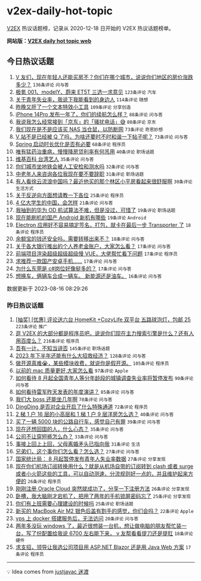 # v2ex-daily-hot-topic

[V2EX](https://www.v2ex.com/) 热议话题榜，记录从 2020-12-18 日开始的 V2EX 热议话题榜单。

**网站版：[V2EX daily hot topic web](https://boojack.github.io/v2ex-daily-hot-topic-web/)**

## 今日热议话题

<!-- TODAY BEGIN -->

1. [V 友们，现在年轻人还能买房不？你们在哪个城市，说说你们地区的房价涨跌多少？](https://www.v2ex.com/t/965660) `136条评论` `问与答`
1. [极氪 001、modelY、蔚来 ET5T 三选一求意见](https://www.v2ex.com/t/965717) `123条评论` `汽车`
1. [关于青年失业率，我说下我能看到的身边人](https://www.v2ex.com/t/965688) `114条评论` `随想`
1. [昨晚又肝了一个文本特效小工具](https://www.v2ex.com/t/965654) `109条评论` `分享创造`
1. [iPhone 14Pro 发布一年了，你们的续航怎么样？](https://www.v2ex.com/t/965642) `88条评论` `问与答`
1. [我说我怎么经常接到「京东」的「骚扰电话」😅](https://www.v2ex.com/t/965667) `80条评论` `京东`
1. [我们现在是不是应该买 NAS 当仓鼠，以防断网](https://www.v2ex.com/t/965652) `73条评论` `奇思妙想`
1. [V 站不是已经被 Q 了吗，为啥还要时不时和谐一下帖子呢？](https://www.v2ex.com/t/965651) `73条评论` `问与答`
1. [Spring 启动时长优化是否有必要](https://www.v2ex.com/t/965669) `68条评论` `程序员`
1. [唯有猛药治重病，慢慢降房贷利率有何吊用](https://www.v2ex.com/t/965679) `40条评论` `职场话题`
1. [维基百科 台湾艺人](https://www.v2ex.com/t/965708) `35条评论` `问与答`
1. [你们城市坐地铁会被人工安检和测水吗](https://www.v2ex.com/t/965751) `32条评论` `问与答`
1. [中老年人来咨询各位我现在要不要辞职](https://www.v2ex.com/t/965681) `31条评论` `职场话题`
1. [有人看徐云流浪中国吗？最近他买的那个林区小平房看起来很舒服啊](https://www.v2ex.com/t/965776) `30条评论` `生活方式`
1. [关于反逆向方面想请教一下各位](https://www.v2ex.com/t/965643) `25条评论` `程序员`
1. [4 亿大学生的中国，会怎样](https://www.v2ex.com/t/965807) `21条评论` `问与答`
1. [我抽到的华为 OD 机试算法不难，但是没过，可惜了](https://www.v2ex.com/t/965817) `19条评论` `职场话题`
1. [现在能刷机的国产 Android 新机有哪些](https://www.v2ex.com/t/965800) `19条评论` `Android`
1. [Electron 应用好不容易搞定签名，打包，就卡在最后一步 Transporter 了](https://www.v2ex.com/t/965752) `18条评论` `程序员`
1. [余额宝的钱还安全吗，需要转移出来不？](https://www.v2ex.com/t/965716) `18条评论` `问与答`
1. [关于各大银行推出的个人养老金账户，大家怎么看？](https://www.v2ex.com/t/965791) `17条评论` `问与答`
1. [前端项目渲染超级超级超级慢 VUE，大佬帮忙看下问题](https://www.v2ex.com/t/965767) `17条评论` `程序员`
1. [求推荐一款国产安卓手机……](https://www.v2ex.com/t/965674) `17条评论` `问与答`
1. [为什么东莞是 c#岗位好像挺多的？](https://www.v2ex.com/t/965673) `17条评论` `问与答`
1. [想换车，俩辆车合成一辆车。 新能源还是油车。](https://www.v2ex.com/t/965790) `16条评论` `问与答`

数据更新于 2023-08-16 08:29:26

<!-- TODAY END -->

### 昨日热议话题

<!-- YESTERDAY BEGIN -->

1. [[抽奖] [优惠] 评论送六台 HomeKit +CozyLife 双平台 五路球泡灯，包邮 25](https://www.v2ex.com/t/965474) `223条评论` `推广`
1. [逛 V2EX 的大部分都是程序员吧，说说你们现在主力搜索引擎是什么？还有人用百度么？](https://www.v2ex.com/t/965327) `216条评论` `程序员`
1. [吾有一计，不知当讲否](https://www.v2ex.com/t/965456) `145条评论` `职场话题`
1. [2023 年下半年还能有什么大招救经济？](https://www.v2ex.com/t/965332) `128条评论` `问与答`
1. [做开源真难😭，某些模块收费，就说你是假开源。](https://www.v2ex.com/t/965335) `105条评论` `程序员`
1. [以前的 mac 质量更好,大家怎么看](https://www.v2ex.com/t/965348) `97条评论` `Apple`
1. [如何看待 8 月起全国青年人等分年龄段的城镇调查失业率将暂停发布](https://www.v2ex.com/t/965379) `90条评论` `问与答`
1. [如何看待雷军昨天发表的年度演讲？](https://www.v2ex.com/t/965339) `85条评论` `问与答`
1. [我们大 boss 还能坐几年啊](https://www.v2ex.com/t/965400) `78条评论` `问与答`
1. [DingDing 是否对企业开启了什么特殊通道](https://www.v2ex.com/t/965340) `72条评论` `程序员`
1. [2 梯 1 户 16 层的小高层和 1 梯 1 户 9 层洋房怎么选？](https://www.v2ex.com/t/965454) `40条评论` `问与答`
1. [买了一辆 5000 块的公路自行车，感觉自己有罪](https://www.v2ex.com/t/965549) `39条评论` `问与答`
1. [现在还想回国的人，什么心态？](https://www.v2ex.com/t/965399) `35条评论` `问与答`
1. [公司不让穿短裤怎么办？](https://www.v2ex.com/t/965489) `33条评论` `问与答`
1. [事接上回上上回，父母离婚矛头已指向我](https://www.v2ex.com/t/965604) `31条评论` `生活`
1. [兄弟们，这个事你们怎么看？怎么选？](https://www.v2ex.com/t/965533) `27条评论` `问与答`
1. [国家统计局： 8 月起暂停发布青年人失业率数据](https://www.v2ex.com/t/965382) `27条评论` `分享发现`
1. [现在你们机场订阅转换用什么？就是从机场自带的订阅转到 clash 或者 surge 或者小火箭这些的工具，可以自动测速，分流规则好一点的，并且维护起来方便的](https://www.v2ex.com/t/965450) `26条评论` `程序员`
1. [刚刚注册 Oracle Cloud 突然就成功了，分享一下注册方法](https://www.v2ex.com/t/965336) `26条评论` `分享发现`
1. [卧槽，我大脑刚才宕机了，把用了两年的手机锁屏密码忘了](https://www.v2ex.com/t/965367) `25条评论` `分享发现`
1. [你们有上班需要心理建设的时候吗](https://www.v2ex.com/t/965334) `25条评论` `职场话题`
1. [新买的 MacBook Air M2 银色后盖有割手的感觉，你们会吗？](https://www.v2ex.com/t/965338) `22条评论` `Apple`
1. [vps 上 docker 搭建服务后，无法访问](https://www.v2ex.com/t/965535) `20条评论` `问与答`
1. [两年多没玩 windows 了，最近很想装一台机，想让做电脑的朋友帮忙装一台，写了份配置给我说 6700 左右能下来， v 友帮看看提刀还是提肛](https://www.v2ex.com/t/965356) `18条评论` `硬件`
1. [求支招，领导让我选公司项目用 ASP.NET Blazor 还是用 Java Web 方案](https://www.v2ex.com/t/965607) `17条评论` `程序员`

<!-- YESTERDAY END -->

---

💡 Idea comes from [justjavac 迷渡](https://github.com/justjavac/)
